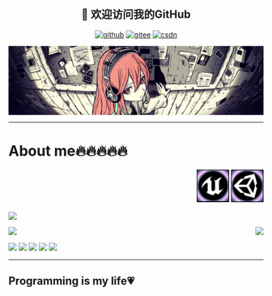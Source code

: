 <h2 align="center">👋 欢迎访问我的GitHub</h2>
<p align="center">
  <a href="https://github.com/zzzxs"><img src="https://img.shields.io/badge/GitHub-ff79c6" alt="github"></a>
  <a href="https://gitee.com/eternidad33"><img src="https://img.shields.io/badge/Gitee-fe7300" alt="gitee"></a>
  <a href="https://blog.csdn.net/qq_42907802"><img src="https://img.shields.io/badge/CSDN-cf000e" alt="csdn"></a>
</p>
<img align='center' src="https://raw.githubusercontent.com/Zzzxs/Image/master/img/%E6%BC%AB%E7%94%BB%E8%83%8C%E6%99%AF%E8%A3%81%E5%88%87.jpg" alt="背景"/>

---

# About me🔥🔥🔥🔥🔥
<p align="right">
  <a href="https://www.unrealengine.com/"><img src="https://raw.githubusercontent.com/Zzzxs/Image/master/img/UE%E5%9B%BE%E6%A0%87%20(%E8%87%AA%E5%AE%9A%E4%B9%89).jpg" alt="UnrealEngine"></a>
  <a href="https://unity.cn/"><img src="https://raw.githubusercontent.com/Zzzxs/Image/master/img/unity%E5%9B%BE%E6%A0%87%20(%E8%87%AA%E5%AE%9A%E4%B9%89).jpg" alt="Unity"></a>
</p>


<p align="left">
<a href="https://github.com/Zzzxs/Zzzxs">
  <img align="center" src="https://github-readme-stats.vercel.app/api?username=Zzzxs&show_icons=true&theme=dark&cache_seconds=86400" />
</a>
</p>

<p align="center">
<a href="https://github.com/anuraghazra/github-readme-stats">
  <img align="left" src="https://github-readme-stats.vercel.app/api/pin/?username=anuraghazra&repo=github-readme-stats&theme=dark" />
</a>
<a href="https://github.com/anuraghazra/convoychat">
  <img align="right" src="https://github-readme-stats.vercel.app/api/pin/?username=anuraghazra&repo=convoychat&theme=dark" />
</a>
</p>

<br/>

[![](https://img.shields.io/badge/OS-Arch%20Linux-33aadd?style=flat-square&logo=arch-linux&logoColor=ffffff)](https://www.archlinux.org/)
[![](https://img.shields.io/badge/macOS-Hackintosh-292e33?style=flat-square&logo=apple&logoColor=ffffff)](https://www.tonymacx86.com/)
[![](https://img.shields.io/badge/-C++-007396?style=flat-square&logo=C++&logoColor=ffffff)](https://reactjs.org/)
![](https://img.shields.io/badge/-Nintendo%20Switch-e60012?style=flat-square&logo=nintendo%20switch&logoColor=ffffff)
[![](https://img.shields.io/badge/Steam-171a21?style=flat-square&logo=steam&logoColor=ffffff)](https://steamcommunity.com/id/antzuhl)

---

## Programming is my life💗
